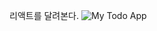 리액트를 달려본다.
![My Todo App]([https://github.com/yourusername/your-repo/blob/main/images/todoapp.png](https://github.com/dks044/today-todolist/blob/main/%EC%8A%A4%ED%81%AC%EB%A6%B0%EC%83%B7.png)https://github.com/dks044/today-todolist/blob/main/%EC%8A%A4%ED%81%AC%EB%A6%B0%EC%83%B7.png)
